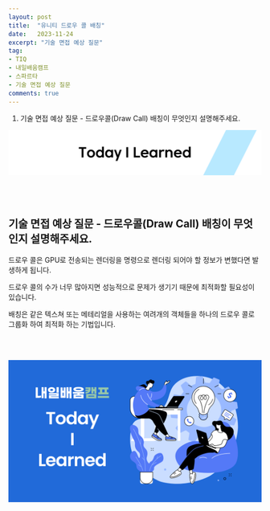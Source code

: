 ```yaml
---
layout: post
title:  "유니티 드로우 콜 배칭"
date:   2023-11-24
excerpt: "기술 면접 예상 질문"
tag:
- TIQ
- 내일배움캠프
- 스파르타
- 기술 면접 예상 질문
comments: true
---
```


1. 기술 면접 예상 질문 - 드로우콜(Draw Call) 배칭이 무엇인지 설명해주세요.


![nbcbanner](/assets/img/TILbanner.png)

<br/>
<br/>

## 기술 면접 예상 질문 - 드로우콜(Draw Call) 배칭이 무엇인지 설명해주세요.

드로우 콜은 GPU로 전송되는 렌더링을 명령으로 렌더링 되어야 할 정보가 변했다면 발생하게 됩니다. 

드로우 콜의 수가 너무 많아지면 성능적으로 문제가 생기기 때문에 최적화할 필요성이 있습니다.


배칭은 같은 텍스쳐 또는 메테리얼을 사용하는 여려개의 객체들을 하나의 드로우 콜로 그룹화 하여 최적화 하는 기법입니다.


<br/>
<br/>

![nbcthumbnail](/assets/img/thumbnail-image.png)